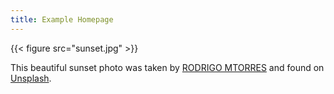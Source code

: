 ```yaml
---
title: Example Homepage
---
```


{{< figure src="sunset.jpg" >}}

This beautiful sunset photo was taken by [RODRIGO MTORRES][RM] and found on [Unsplash][].

[RM]: https://unsplash.com/photos/4xyISRLE7PY?utm_source=unsplash&utm_medium=referral&utm_content=creditCopyText
[Unsplash]: https://unsplash.com/?utm_source=unsplash&utm_medium=referral&utm_content=creditCopyText
